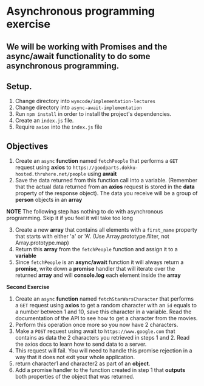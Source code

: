 # Asynchronous programming exercise

## We will be working with Promises and the async/await functionality to do some asynchronous programming.

## Setup.

1. Change directory into ```wyncode/implementation-lectures```
2. Change directory into ```async-await-implementation```
4. Run ```npm install``` in order to install the project's dependencies.
3. Create an ```index.js``` file.
5. Require ```axios``` into the ```index.js``` file

## Objectives

1. Create an ```async``` **function** named ```fetchPeople``` that performs a ```GET``` request using **axios** to ```https://goodparts.dokku-hosted.thruhere.net/people``` using **await**
2. Save the data returned from this function call into a variable. (Remember that the actual data returned from an **axios** request is stored in the **data** property of the response object). The data you receive will be a group of **person** objects in an **array**

**NOTE** The following step has nothing to do with asynchronous programming. Skip it if you feel it will take too long

3. Create a new **array** that contains all elements with a ```first_name``` property that starts with either 'a' or 'A'. (Use Array.prototype.filter, not Array.prototype.map)
4. Return this **array** from the ```fetchPeople``` function and assign it to a **variable**
5. Since ```fetchPeople``` is an **async/await** function it will always return a **promise**, write down a **promise** handler that will iterate over the returned **array** and will **console.log** each element inside the **array**

**Second Exercise**

1. Create an ```async``` **function** named ```fetchStarWarsCharacter``` that performs a ```GET``` request using **axios** to get a random character with an ```id``` equals to a number between 1 and 10, save this character in a variable. Read the documentation of the API to see how to get a character from the movies.
2. Perform this operation once more so you now have 2 characters.
3. Make a ```POST``` request using await to ```https://www.google.com``` that contains as data the 2 characters you retrieved in steps 1 and 2. Read the axios docs to learn how to send data to a server.
4. This request will fail. You will need to handle this promise rejection in a way that it does not exit your whole application.
5. return character1 and character2 as part of an **object**.
6. Add a promise handler to the function created in step 1 that **outputs** both properties of the object that was returned.
